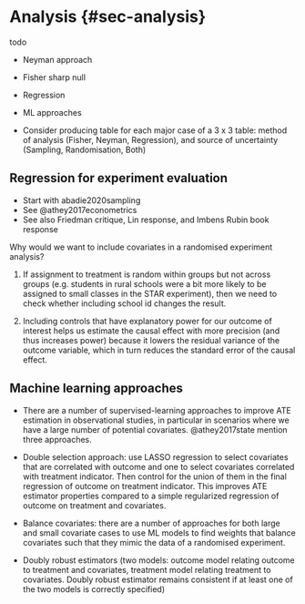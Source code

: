 # Analysis {#sec-analysis}

todo
- Neyman approach
- Fisher sharp null
- Regression
- ML approaches

- Consider producing table for each major case of a 3 x 3 table: method of analysis (Fisher, Neyman, Regression), and source of uncertainty (Sampling, Randomisation, Both)


## Regression for experiment evaluation
- Start with abadie2020sampling
- See @athey2017econometrics
- See also Friedman critique, Lin response, and Imbens Rubin book response

Why would we want to include covariates in a randomised experiment analysis?

1) If assignment to treatment is random within groups but not across groups (e.g. students in rural schools were a bit more likely to be assigned to small classes in the STAR experiment), then we need to check whether including school id changes the result.

2) Including controls that have explanatory power for our outcome of interest helps us estimate the causal effect with more precision (and thus increases power) because it lowers the residual variance of the outcome variable, which in turn reduces the standard error of the causal effect.


## Machine learning approaches

- There are a number of supervised-learning approaches to improve ATE estimation in observational studies, in particular in scenarios where we have a large number of potential covariates. @athey2017state mention three approaches.

- Double selection approach: use LASSO regression to select covariates that are correlated with outcome and one to select covariates correlated with treatment indicator. Then control for the union of them in the final regression of outcome on treatment indicator. This improves ATE estimator properties compared to a simple regularized regression of outcome on treatment and covariates.

- Balance covariates: there are a number of approaches for both large and small covariate cases to use ML models to find weights that balance covariates such that they mimic the data of a randomised experiment.

- Doubly robust estimators (two models: outcome model relating outcome to treatment and covariates, treatment model relating treatment to covariates. Doubly robust estimator remains consistent if at least one of the two models is correctly specified)
